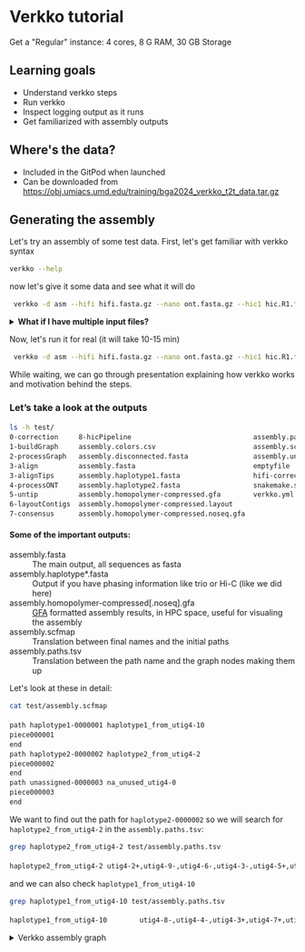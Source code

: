 # Verkko tutorial

Get a "Regular" instance: 4 cores, 8 G RAM, 30 GB Storage

## Learning goals

 - Understand verkko steps
 - Run verkko
 - Inspect logging output as it runs
 - Get familiarized with assembly outputs

 ## Where's the data?

 - Included in the GitPod when launched
 - Can be downloaded from https://obj.umiacs.umd.edu/training/bga2024_verkko_t2t_data.tar.gz 

## Generating the assembly

Let's try an assembly of some test data. First, let's get familiar with verkko syntax
```bash
verkko --help
```
now let's give it some data and see what it will do
```bash
 verkko -d asm --hifi hifi.fasta.gz --nano ont.fasta.gz --hic1 hic.R1.fastq.gz --hic2 hic.R2.fastq.gz --snakeopts --dry-run|more
```

<details><summary><b>What if I have multiple input files?</b></summary>
Verkko will take arbitary lists of inputs for each parameter so wildcards are ok (<code>ont*.fastq.gz</code> for example). Only one caveat, the Hi-C pairs have to be sorted in the same order to maintain read pairing (that is if you give <code>file1_R1.fastq.gz file2_R2.fastq.gz</code> to --hic1 you cannot give <code>file2_R2.fastq.gz file1_R1.fastq.gz1</code> to --hic2).
</details>

Now, let's run it for real (it will take 10-15 min)
```bash
 verkko -d asm --hifi hifi.fasta.gz --nano ont.fasta.gz --hic1 hic.R1.fastq.gz --hic2 hic.R2.fastq.gz
```

While waiting, we can go through presentation explaining how verkko works and motivation behind the steps.

### Let’s take a look at the outputs
```bash
ls -h test/
0-correction     8-hicPipeline                              assembly.paths.tsv
1-buildGraph     assembly.colors.csv                        assembly.scfmap
2-processGraph   assembly.disconnected.fasta                assembly.unassigned.fasta
3-align          assembly.fasta                             emptyfile
3-alignTips      assembly.haplotype1.fasta                  hifi-corrected.fasta.gz
4-processONT     assembly.haplotype2.fasta                  snakemake.sh
5-untip          assembly.homopolymer-compressed.gfa        verkko.yml
6-layoutContigs  assembly.homopolymer-compressed.layout
7-consensus      assembly.homopolymer-compressed.noseq.gfa
```
#### Some of the important outputs:
<dl>
<dt>assembly.fasta</dt>
<dd>The main output, all sequences as fasta</dd>
<dt>assembly.haplotype*.fasta</dt>
<dd>Output if you have phasing information like trio or Hi-C (like we did here)</dd>
<dt>assembly.homopolymer-compressed[.noseq].gfa</dt>
<dd><a href="https://github.com/GFA-spec/GFA-spec">GFA</a> formatted assembly results, in HPC space, useful for visualing the assembly</dd>
<dt>assembly.scfmap</dt>
<dd>Translation between final names and the initial paths</dd>
<dt>assembly.paths.tsv</dt>
<dd>Translation between the path name and the graph nodes making them up</dd>
</dl>

Let's look at these in detail:
```bash
cat test/assembly.scfmap

path haplotype1-0000001 haplotype1_from_utig4-10
piece000001
end
path haplotype2-0000002 haplotype2_from_utig4-2
piece000002
end
path unassigned-0000003 na_unused_utig4-0
piece000003
end
```

We want to find out the path for `haplotype2-0000002` so we will search for `haplotype2_from_utig4-2` in the `assembly.paths.tsv`:
```bash
grep haplotype2_from_utig4-2 test/assembly.paths.tsv

haplotype2_from_utig4-2 utig4-2+,utig4-9-,utig4-6-,utig4-3-,utig4-5+,utig4-8+   HAPLOTYPE2
```
and we can also check `haplotype1_from_utig4-10`
```bash
grep haplotype1_from_utig4-10 test/assembly.paths.tsv 

haplotype1_from_utig4-10        utig4-8-,utig4-4-,utig4-3+,utig4-7+,utig4-9+,utig4-10+  HAPLOTYPE1
```
<details><summary>Verkko assembly graph</summary>
![Verkko Bandage Graph](graph.jpg)
The two paths each use either the red (haplotype 1) or the blue (haplotype2) node. The other large gray nodes are homozygous (node the higher coverage relative to red/blue). The small bubbles (e.g. <code>utig4-[45]</code>) have no signal but are short so they are randomly assigned a haplotype.
</details>

